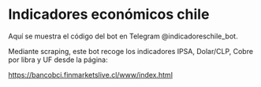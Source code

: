 # Indicadores económicos chile
Aquí se muestra el código del bot en Telegram @indicadoreschile_bot.

Mediante scraping, este bot recoge los indicadores IPSA, Dolar/CLP, Cobre por libra y UF desde la página:

https://bancobci.finmarketslive.cl/www/index.html
